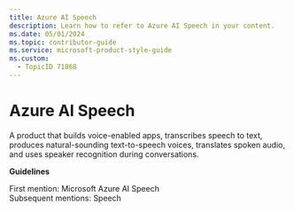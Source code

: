 ```yaml
---
title: Azure AI Speech
description: Learn how to refer to Azure AI Speech in your content.
ms.date: 05/01/2024
ms.topic: contributor-guide
ms.service: microsoft-product-style-guide
ms.custom:
  - TopicID 71868
---
```



# Azure AI Speech

A product that builds voice-enabled apps, transcribes speech to text, produces natural-sounding text-to-speech voices, translates spoken audio, and uses speaker recognition during conversations.

**Guidelines**

First mention: Microsoft Azure AI Speech  
Subsequent mentions: Speech  

